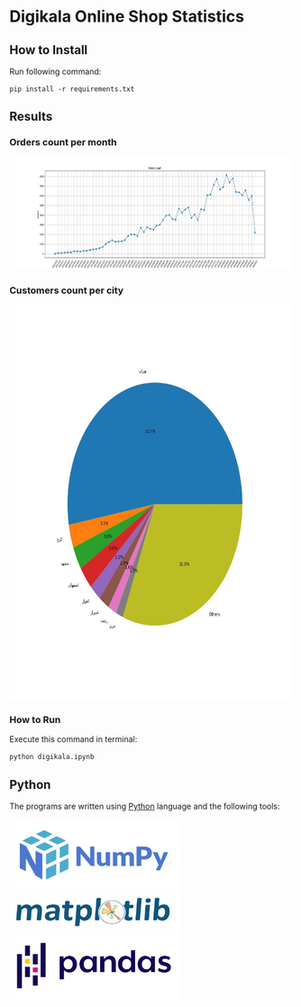 # Digikala Online Shop Statistics

## How to Install
Run following command:
```
pip install -r requirements.txt
```

## Results
### Orders count per month
<img src="output\1.jpg" width="800" height="200">

### Customers count per city
<img src="output\2.jpg" width="700" height="700">

### How to Run
Execute this command in terminal:
```
python digikala.ipynb
```

## Python
The programs are written using [Python](https://www.python.org/) language and the following tools:

<img src="pics/numpy.png" width="300" height="128.2">
<img src="pics/matplotlib.png" width="300" height="65.36">
<img src="pics/pandas.png" width="300" height="121.25">